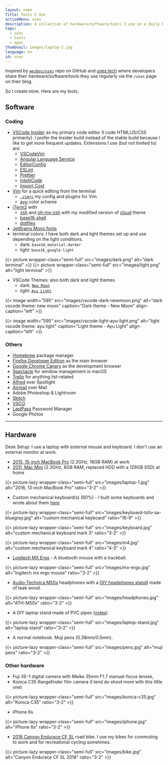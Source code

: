 ```yaml
---
layout: name
Title: Tools I Use
activeMenu: uses
description: A collection of hardware/software/tools I use on a daily basis.
tags:
  - uses
  - tools
  - apps
thumbnail: images/laptop-1.jpg
language: en
id: uses
---
```


Inspired by [`wesbos/uses`](https://github.com/wesbos/awesome-uses) repo on GitHub
and [uses.tech](https://uses.tech)
where developers share their
hardware/software/tools they use regularly via the `/uses` page on their blog.

So I create mine. Here are my tools.

## Software

### Coding

- [VSCode Insider](https://code.visualstudio.com/insiders/) as my primary code editor (I code HTML/JS/CSS primarily).
  I prefer the Insider build instead of the stable build because I like to get more frequent updates.
  Extensions I use (but not limited to) are:
  - [VSCodeVim](https://github.com/VSCodeVim/Vim)
  - [Angular Language Service](https://github.com/angular/vscode-ng-language-service)
  - [EditorConfig](https://github.com/editorconfig/editorconfig-vscode)
  - [ESLint](https://github.com/Microsoft/vscode-eslint)
  - [Prettier](https://github.com/prettier/prettier-vscode)
  - [IntelliCode](https://github.com/MicrosoftDocs/intellicode)
  - [Import Cost](https://marketplace.visualstudio.com/items?itemName=wix.vscode-import-cost)
- [Vim](https://www.vim.org/) for a quick editing from the terminal
  - [`.vimrc`](https://github.com/armno/dotfiles/blob/master/.vimrc) my config and plugins for Vim.
  - [ayu](https://github.com/ayu-theme/ayu-vim) color scheme
- [iTerm2](https://www.iterm2.com/version3.html) with
  - [zsh](https://www.zsh.org/) and [oh-my-zsh](https://ohmyz.sh/) with my modified version of [cloud](https://github.com/armno/dotfiles/blob/master/cloud-armno.zsh-theme) theme
  - [base16-shell](https://github.com/chriskempson/base16-shell)
  - [dotfiles ](https://github.com/armno/dotfiles)
- [JetBrains Mono fonts](https://www.jetbrains.com/lp/mono/)
- terminal colors: I have both dark and light themes set up and use depending on the light conditions.
  - dark: `base16_material-darker`
  - light: `base16_google-light`

{{< picture wrapper-class="semi-full" src="images/dark.png" alt="dark terminal" >}}
{{< picture wrapper-class="semi-full" src="images/light.png" alt="light terminal" >}}

- VSCode Themes: also both dark and light themes
  - dark: [`New Moon`](https://taniarascia.github.io/new-moon/)
  - light: [`Ayu Light`](https://github.com/ayu-theme/vscode-ayu)

{{< image width="595" src="images/vscode-dark-newmoon.png" alt="dark vscode theme: new moon"
  caption="Dark theme - New Moon"
  align-caption="left" >}}

{{< image width="595" src="images/vscode-light-ayu-light.png" alt="light vscode theme: ayu light"
  caption="Light theme - Ayu Light"
  align-caption="left" >}}

### Others

- [Homebrew](https://brew.sh/) package manager
- [Firefox Developer Edition](https://www.mozilla.org/en-US/firefox/developer/) as the main browser
- [Google Chrome Canary](https://www.google.com/chrome/canary) as the development browser
- [Spectacle](https://www.spectacleapp.com/) for window management in macOS
- [Trello](https://trello.com) for anything list-related
- [Alfred](https://www.alfredapp.com/) over Spotlight
- [Airmail](https://airmailapp.com/) over Mail
- Adobe Photoshop & Lightroom
- [Skitch](https://evernote.com/products/skitch)
- [VSCO](https://vsco.co/)
- [LastPass](https://lastpass.com) Password Manager
- Google Photos

---

## Hardware

Desk Setup: I use a laptop with external mouse and keyboard. I don't use an external monitor at work.

- [2015, 15-inch MacBook Pro](https://support.apple.com/kb/SP719?locale=en_US) (2.2GHz, 16GB RAM) at work
- [2011, Mac Mini](https://support.apple.com/kb/sp632?locale=en_US) (2.3GHz, 8GB RAM, replaced HDD with a 128GB SSD) at home

{{< picture-lazy wrapper-class="semi-full" src="images/laptop-1.jpg" alt="2016, 13-inch MacBook Pro" ratio="3-2" >}}

- Custom mechanical keyboard(s) (60%) - I built some keyboards and wrote about them [here](https://armno.in.th/2019/05/01/custom-mechanical-keyboard-build-2/)

{{< picture-lazy wrapper-class="semi-full" src="images/keyboard-tofu-sa-bluegray.jpg" alt="custom mechanical keyboard" ratio="16-9" >}}

{{< picture-lazy wrapper-class="semi-full" src="images/keyboard.jpg" alt="custom mechanical keyboard mark 3" ratio="3-2" >}}

{{< picture-lazy wrapper-class="semi-full" src="images/m4.jpg" alt="custom mechanical keyboard mark 4" ratio="4-3" >}}

- [Logitech MX Ergo](https://www.logitech.com/en-roeu/product/mx-ergo-wireless-trackball-mouse) - A bluetooth mouse with a trackball.

{{< picture-lazy wrapper-class="semi-full" src="images/mx-ergo.jpg" alt="logitech mx ergo mouse" ratio="3-2" >}}

- [Audio-Technica M50x](https://armno.in.th/2015/08/04/audio-technica-ath-m50x/) headphones with a [DIY headphones stand](https://armno.wordpress.com/2013/05/09/746-headphone-stand/)) made of teak wood.

{{< picture-lazy wrapper-class="semi-full" src="images/headphones.jpg" alt="ATH-M50x" ratio="3-2" >}}

- A DIY laptop stand made of PVC pipes ([notes](https://armno.wordpress.com/2019/05/08/850-pvc/))

{{< picture-lazy wrapper-class="semi-full" src="images/laptop-stand.jpg" alt="laptop stand" ratio="3-2" >}}

- A normal notebook. Muji pens (0.38mm/0.5mm).

{{< picture-lazy wrapper-class="semi-full" src="images/pens.jpg" alt="muji pens" ratio="3-2" >}}

### Other hardware

- Fuji XE-1 digital camera with Meike 35mm F1.7 manual-focus lenses,
- Konica C35 Rangefinder film camera (I tend do shoot more with this little one)

{{< picture-lazy wrapper-class="semi-full" src="images/konica-c35.jpg" alt="Konica C35" ratio="3-2" >}}

- iPhone 6s

{{< picture-lazy wrapper-class="semi-full" src="images/iphone.jpg" alt="iPhone 6s" ratio="3-2" >}}

- [2018 Canyon Endurace CF SL](https://armno.in.th/2019/01/28/ordering-a-canyon-bike-review/) road bike.
  I use my bikes for commuting to work and for recreational cycling sometimes.

{{< picture-lazy wrapper-class="semi-full" src="images/bike.jpg" alt="Canyon Endurace CF SL 2018" ratio="3-2" >}}
